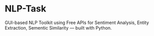 # NLP-Task
GUI-based NLP Toolkit using Free APIs for Sentiment Analysis, Entity Extraction, Sementic Similarity — built with Python.
